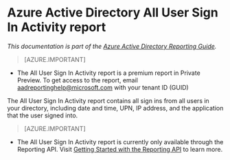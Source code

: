 <properties
   pageTitle="Azure Active Directory All User Sign In Activity Report | Microsoft Azure"
   description="A report containing all sign ins from users in your Azure Active Directory"
   services="active-directory"
   documentationCenter=""
   authors="dhanyahk"
   manager="stevenpo"
   editor=""/>

<tags
   ms.service="active-directory"
   ms.devlang="na"
   ms.topic="article"
   ms.tgt_pltfrm="na"
   ms.workload="identity"
   ms.date="03/07/2016"
   ms.author="dhanyahk"/>

# Azure Active Directory All User Sign In Activity report

*This documentation is part of the [Azure Active Directory Reporting Guide](active-directory-reporting-guide.md).*

 > [AZURE.IMPORTANT]
 >
 - The All User Sign In Activity report is a premium report in Private Preview. To get access to the report, email aadreportinghelp@microsoft.com with your tenant ID (GUID)


The All User Sign In Activity report contains all sign ins from all users in your directory, including date and time, UPN, IP address, and the application that the user signed into.


 > [AZURE.IMPORTANT]
 >
 - The All User Sign In Activity report is currently only available through the Reporting API. Visit [Getting Started with the Reporting API](active-directory-reporting-api-getting-started.md) to learn more.
